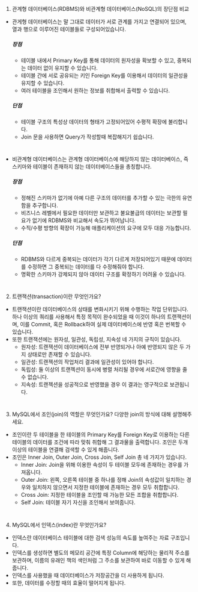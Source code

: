1. 관계형 데이터베이스(RDBMS)와 비관계형 데이터베이스(NoSQL)의 장단점 비교
- 관게형 데이터베이스는 말 그대로 데이터가 서로 관계를 가지고 연결되어 있으며, 열과 행으로 이루어진 테이블들로 구성되어있습니다.
  ##### 장점
  - 테이블 내에서 Primary Key를 통해 데이터의 원자성을 확보할 수 있고, 중복되는 데이터 없이 유지할 수 있습니다.
  - 테이블 간에 서로 공유되는 키인 Foreign Key를 이용해서 데이터의 일관성을 유지할 수 있습니다.
  - 여러 테이블을 조인해서 원하는 정보를 취합해서 출력할 수 있습니다.
  ##### 단점
  - 테이블 구조의 특성상 데이터의 형태가 고정되어있어 수평적 확장에 불리합니다.
  - Join 문을 사용하면 Query가 작성할때 복잡해지기 쉽습니다.
#
- 비관계형 데이터베이스는 관계형 데이터베이스에 해당하지 않는 데이터베이스, 즉 스키마와 테이블이 존재하지 않는 데이터베이스들을 총칭합니다.
  ##### 장점
  - 정해진 스키마가 없기에 아예 다른 구조의 데이터를 추가할 수 있는 극한의 유연함을 추구합니다.
  - 비즈니스 레벨에서 필요한 데이터만 보관하고 불요불급의 데이터는 보관할 필요가 없기에 RDBMS와 비교해서 속도가 뛰어납니다.
  - 수직/수평 방향의 확장이 가능해 애플리케이션의 요구에 모두 대응 가능합니다.
  ##### 단점
  - RDBMS와 다르게 중복되는 데이터가 각기 다르게 저장되어있기 때문에 데이터를 수정하면 그 중복되는 데이터를 다 수정해줘야 합니다.
  - 명확한 스키마가 강제되지 않아 데이터 구조를 확정하기 어려울 수 있습니다.
#
2. 트랜잭션(transaction)이란 무엇인가요?

- 트랜잭션이란 데이터베이스의 상태를 변화시키기 위해 수행하는 작업 단위입니다. 하나 이상의 쿼리를 사용해서 특정 목적이 완수되었을 때 이것이 하나의 트랜잭션이며, 이를 Commit, 혹은 Rollback하여 실제 데이터베이스에 반영 혹은 번복할 수 있습니다.
- 또한 트랜잭션에는 원자성, 일관성, 독립성, 지속성 네 가지의 규칙이 있습니다.
  - 원자성: 트랜잭션이 데이터베이스에 전부 반영되거나 아예 반영되지 않은 두 가지 상태로만 존재할 수 있습니다.
  - 일관성: 트랜젝션의 작업처리 결과에 일관성이 있어야 합니다.
  - 독립성: 둘 이상의 트랜젝션이 동시에 병렬 처리될 경우에 서로간에 영향을 줄 수 없습니다.
  - 지속성: 트랜젝션을 성공적으로 반영했을 경우 이 결과는 영구적으로 보관됩니다.
#
3. MySQL에서 조인(join)의 역할은 무엇인가요? 다양한 join의 방식에 대해 설명해주세요.

- 조인이란 두 테이블을 한 테이블의 Primary Key를 Foreign Key로 이용하는 다른 테이블의 데이터를 조건에 따라 맞춰 취합해 그 결과물을 출력합니다. 조인은 두개 이상의 테이블을 연결해 검색할 수 있게 해줍니다.
- 조인은 Inner Join, Outer Join, Cross Join, Self Join 총 네 가지가 있습니다.
  - Inner Join: Join을 위해 이용한 속성이 두 테이블 모두에 존재하는 경우를 가져옵니다.
  - Outer Join: 왼쪽, 오른쪽 테이블 중 하나를 정해 Join의 속성값이 일치하는 경우와 일치하지 않으면서 지정한 테이블에 존재하는 경우 모두 취합합니다.
  - Cross Join: 지정한 테이블을 조인할 때 가능한 모든 조합을 취합합니다.
  - Self Join: 테이블 자기 자신을 조인해서 보여줍니다.
#
4. MySQL에서 인덱스(index)란 무엇인가요?

- 인덱스란 데이터베이스 테이블에 대한 검색 성능의 속도를 높여주는 자료 구조입니다.
- 인덱스를 생성하면 별도의 메모리 공간에 특정 Column에 해당하는 물리적 주소를 보관하며, 이름의 유래인 책의 색인처럼 그 주소를 보관하여 바로 이동할 수 있게 해줍니다.
- 인덱스를 사용했을 때 데이터베이스가 저장공간을 더 사용하게 됩니다.
- 또한, 데이터를 수정할 때의 효율이 떨어지게 됩니다.



